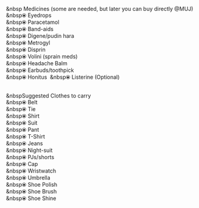 &nbsp;&nbsp Medicines (some are needed, but later you can buy directly @MUJ)
<br>&nbsp;&nbsp⦿ Eyedrops
<br>&nbsp;&nbsp⦿ Paracetamol
<br>&nbsp;&nbsp⦿ Band-aids
<br>&nbsp;&nbsp⦿ Digene/pudin hara
<br>&nbsp;&nbsp⦿ Metrogyl
<br>&nbsp;&nbsp⦿ Disprin
<br>&nbsp;&nbsp⦿ Volini (sprain meds)
<br>&nbsp;&nbsp⦿ Headache Balm
<br>&nbsp;&nbsp⦿ Earbuds/toothpick
<br>&nbsp;&nbsp⦿ Honitus
&nbsp;&nbsp⦿ Listerine (Optional)

<br>&nbsp;&nbspSuggested Clothes to carry
<br>&nbsp;&nbsp⦿ Belt
<br>&nbsp;&nbsp⦿ Tie
<br>&nbsp;&nbsp⦿ Shirt
<br>&nbsp;&nbsp⦿ Suit
<br>&nbsp;&nbsp⦿ Pant
<br>&nbsp;&nbsp⦿ T-Shirt
<br>&nbsp;&nbsp⦿ Jeans
<br>&nbsp;&nbsp⦿ Night-suit
<br>&nbsp;&nbsp⦿ PJs/shorts
<br>&nbsp;&nbsp⦿ Cap
<br>&nbsp;&nbsp⦿ Wristwatch
<br>&nbsp;&nbsp⦿ Umbrella
<br>&nbsp;&nbsp⦿ Shoe Polish
<br>&nbsp;&nbsp⦿ Shoe Brush
<br>&nbsp;&nbsp⦿ Shoe Shine
